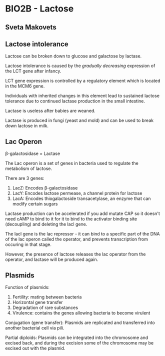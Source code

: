 # BIO2B - Lactose
## Sveta Makovets

## Lactose intolerance
Lactose can be broken down to glucose and galactose by lactase.

Lactose intolerance is caused by the *gradually decreasing* expression of the LCT gene after infancy.

LCT gene expression is controlled by a regulatory element which is located in the MCM6 gene.

Individuals with inherited changes in this element lead to sustained lactose tolerance due to continued lactase production in the small intestine.

Lactase is useless after babies are weaned.

Lactase is produced in fungi (yeast and mold) and can be used to break down lactose in milk.

## Lac Operon
β-galactosidase = Lactase

The Lac operon is a set of genes in bacteria used to regulate the metabolism of lactose. 

There are 3 genes:
1. LacZ: Encodes β-galactosidase
2. LacY: Encodes lactose permease, a channel protein for lactose
3. LacA: Encodes thiogalactoside transacetylase, an enzyme that can modify certain sugars

Lactase production can be accelerated if you add mutate CAP so it doesn't need cAMP to bind to it for it to bind to the activator binding site (decoupling) and deleting the lacl gene.

The lacl gene is the lac repressor - it can bind to a specific part of the DNA of the lac operon called the operator, and prevents transcription from occuring in that stage.

However, the presence of lactose releases the lac operator from the operator, and lactase will be produced again.

## Plasmids
Function of plasmids:
1. Fertility: mating between bacteria
2. Horizontal gene transfer
3. Degradation of rare substances
4. Virulence: contains the genes allowing bacteria to become virulent

Conjugation (gene transfer):
Plasmids are replicated and transferred into another bacterial cell via pili.

Partial diploids:
Plasmids can be integrated into the chromosome and excised back, and during the excision some of the chromosome may be excised out with the plasmid.

 
